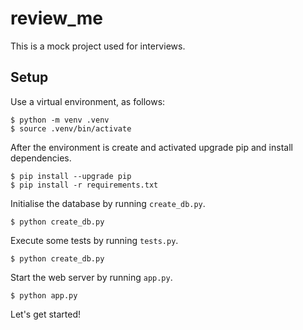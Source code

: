# review_me

This is a mock project used for interviews.

## Setup

Use a virtual environment, as follows:

```
$ python -m venv .venv
$ source .venv/bin/activate
```

After the environment is create and activated upgrade pip and install dependencies.

```
$ pip install --upgrade pip
$ pip install -r requirements.txt
```

Initialise the database by running `create_db.py`.

```
$ python create_db.py
```

Execute some tests by running `tests.py`.

```
$ python create_db.py
```

Start the web server by running `app.py`.

```
$ python app.py
```

Let's get started!
